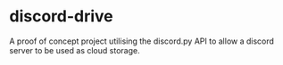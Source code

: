 # discord-drive
A proof of concept project utilising the discord.py API to allow a discord server to be used as cloud storage.
